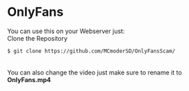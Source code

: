 # OnlyFans

You can use this on your Webserver just: <br>
Clone the Repository <br>

``$ git clone https://github.com/MCmoderSD/OnlyFansScam/``
<br>
<br>
<br>
You can also change the video just make sure to rename it to **OnlyFans.mp4**
